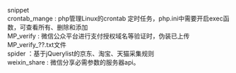 snippet <br/>
crontab_mange :  php管理Linux的crontab 定时任务，php.ini中需要开启exec函数，可查看所有、删除和添加</br>
MP_verify : 微信公众平台进行支付授权域名等验证时，伪装已上传MP_verify_??.txt文件</br>
spider ：基于jQuerylist的京东、淘宝、天猫采集规则<br/>
weixin_share : 微信分享必需参数的服务器api。 <br/>
